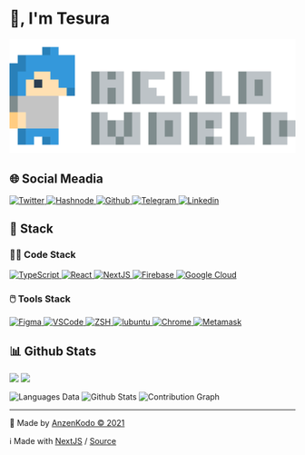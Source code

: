 # 👋, I'm **Tesura**

[
  ![Header](./Header.svg)
](https://anzenkodo.github.io/AnzenKodo)

## 🌐 Social Meadia
[
  ![Twitter](https://img.shields.io/badge/-MicroBlog-2C3E50?style=for-the-badge&logo=twitter&color=1da1f2&logoColor=fff)
](https://twitter.com/AnzenKodo)
[
  ![Hashnode](https://img.shields.io/badge/-Blog-2C3E50?style=for-the-badge&logo=hashnode&color=2962ff&logoColor=fff)
](https://anzenkodo.hashnode.dev)
[
  ![Github](https://img.shields.io/badge/-Projects-2C3E50?style=for-the-badge&logo=github&color=161b22&logoColor=fff)
](https://twitter.com/AnzenKodo)
[
  ![Telegram](https://img.shields.io/badge/-Chat-2C3E50?style=for-the-badge&logo=telegram&color=2ca5e0&logoColor=fff)
](https://t.me/AnzenKodo)
[
  ![Linkedin](https://img.shields.io/badge/-Resume-2C3E50?style=for-the-badge&logo=linkedin&color=0a66c2&logoColor=fff)
](https://linkedin.com/in/AnzenKodo)

## 🧰 Stack

### 👨‍💻 Code Stack

[
  ![TypeScript](https://img.shields.io/badge/-Language-2C3E50?style=for-the-badge&logo=typescript)
](https://typescriptlang.org)
[
  ![React](https://img.shields.io/badge/-Framework-2C3E50?style=for-the-badge&logo=react)
](https://reactjs.org)
[
  ![NextJS](https://img.shields.io/badge/-Static%20Site%20Generators-2C3E50?style=for-the-badge&logo=next.js)
](https://nextjs.org)
[
  ![Firebase](https://img.shields.io/badge/-BaaS-2C3E50?style=for-the-badge&logo=firebase "Backend as a Service")
](https://firebase.google.com)
[
  ![Google Cloud](https://img.shields.io/badge/-Cloud-2C3E50?style=for-the-badge&logo=google-cloud)
](https://cloud.google.com)

### 🖱️ Tools Stack

[
  ![Figma](https://img.shields.io/badge/-UX/UI-2C3E50?style=for-the-badge&logo=figma "User Experience / User Interface")
](https://figma.com)
[
  ![VSCode](https://img.shields.io/badge/-IDE-2C3E50?style=for-the-badge&logo=visual-studio-code&logoColor=1481ca "Visual Studio Code")
](https://code.visualstudio.com)
[
  ![ZSH](https://img.shields.io/badge/-Shell-2C3E50?style=for-the-badge&logo=gnu-bash&logoColor=white "Z Shell")
](https://ohmyz.sh)
[
  ![lubuntu](https://img.shields.io/badge/-OS-2C3E50?style=for-the-badge&logo=lubuntu&logoColor=0068c8)
](https://lubuntu.net)
[
  ![Chrome](https://img.shields.io/badge/-Browser-2C3E50?style=for-the-badge&logo=google-chrome)
](https://google.com/chrome)
[
  ![Metamask](https://img.shields.io/badge/-🦊%20%20Wallet-2C3E50?style=for-the-badge)
](https://metamask.io)

## 📊 Github Stats

<div>
<img src="https://github-readme-stats.vercel.app/api/top-langs/?username=AnzenKodo&bg_color=2C3E50&hide_border=true&text_color=ECF0F1&title_color=2980B9&langs_count=10" height="240vh" />
<img src="https://github-readme-stats.vercel.app/api?username=AnzenKodo&show_icons=true&bg_color=2C3E50&hide_border=true&text_color=ECF0F1&title_color=2980B9&include_all_commits=true&count_private=true" height="240vh"/>
</div>

![Languages Data](https://github-readme-stats.vercel.app/api/top-langs/?username=AnzenKodo&bg_color=2C3E50&hide_border=true&text_color=ECF0F1&title_color=2980B9&langs_count=10)
![Github Stats](https://github-readme-stats.vercel.app/api?username=AnzenKodo&show_icons=true&bg_color=2C3E50&hide_border=true&text_color=ECF0F1&title_color=2980B9&include_all_commits=true&count_private=true)
![Contribution Graph](https://activity-graph.herokuapp.com/graph?username=AnzenKodo&bg_color=2C3E50&color=ECF0F1&line=3498DB&point=E74C3C&area_color=34495E&hide_border=true&area=true)

---

🔨 Made by [AnzenKodo ©️ 2021](./LICENSE)

ℹ️ Made with [NextJS](https://nextjs.org) /
[Source](https://github.com/AnzenKodo/AnzenKodo)
